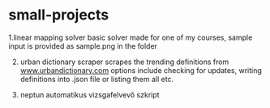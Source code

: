 # small-projects

1.linear mapping solver
	basic solver made for one of my courses,
	sample input is provided as sample.png in the folder

2. urban dictionary scraper
scrapes the trending definitions from www.urbandictionary.com
options include checking for updates, writing definitions into .json file
or listing them all etc.
	
3. neptun automatikus vizsgafelvevő szkript